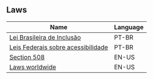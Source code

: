 ## Laws

| Name | Language |
|---   |---       |
| [Lei Brasileira de Inclusão](http://maragabrilli.com.br/wp-content/uploads/2016/03/Guia-sobre-a-LBI-digital.pdf) | PT-BR |
| [Leis Federais sobre acessibilidade](http://mwpt.com.br/acessibilidade-digital/leis-federais-sobre-acessibilidade-na-web/) | PT-BR |
| [Section 508](https://www.section508.gov/) | EN-US |
| [Laws worldwide](https://framacarte.org/fr/map/global-accessibility-laws_33141#3/27.14/16.00) | EN-US |
